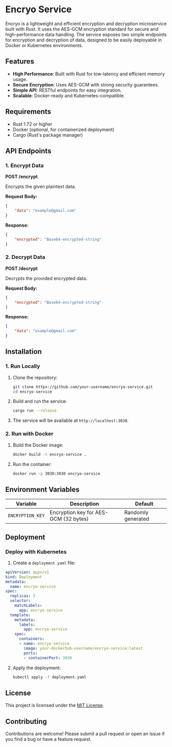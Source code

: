 # Encryo Service

Encryo is a lightweight and efficient encryption and decryption microservice built with Rust. It uses the AES-GCM encryption standard for secure and high-performance data handling. The service exposes two simple endpoints for encryption and decryption of data, designed to be easily deployable in Docker or Kubernetes environments.

## Features

- **High Performance**: Built with Rust for low-latency and efficient memory usage.
- **Secure Encryption**: Uses AES-GCM with strong security guarantees.
- **Simple API**: RESTful endpoints for easy integration.
- **Scalable**: Docker-ready and Kubernetes-compatible.

## Requirements

- Rust 1.72 or higher
- Docker (optional, for containerized deployment)
- Cargo (Rust's package manager)

## API Endpoints

### 1. Encrypt Data
**POST /encrypt**

Encrypts the given plaintext data.

**Request Body:**
```json
{
    "data": "example@gmail.com"
}
```

**Response:**
```json
{
    "encrypted": "Base64-encrypted-string"
}
```

### 2. Decrypt Data
**POST /decrypt**

Decrypts the provided encrypted data.

**Request Body:**
```json
{
    "encrypted": "Base64-encrypted-string"
}
```

**Response:**
```json
{
    "data": "example@gmail.com"
}
```

## Installation

### 1. Run Locally

1. Clone the repository:
   ```bash
   git clone https://github.com/your-username/encryo-service.git
   cd encryo-service
   ```

2. Build and run the service:
   ```bash
   cargo run --release
   ```

3. The service will be available at `http://localhost:3030`.

### 2. Run with Docker

1. Build the Docker image:
   ```bash
   docker build -t encryo-service .
   ```

2. Run the container:
   ```bash
   docker run -p 3030:3030 encryo-service
   ```

## Environment Variables

| Variable          | Description                              | Default |
|-------------------|------------------------------------------|---------|
| `ENCRYPTION_KEY`  | Encryption key for AES-GCM (32 bytes)   | Randomly generated |

## Deployment

### Deploy with Kubernetes

1. Create a `deployment.yaml` file:

```yaml
apiVersion: apps/v1
kind: Deployment
metadata:
  name: encryo-service
spec:
  replicas: 3
  selector:
    matchLabels:
      app: encryo-service
  template:
    metadata:
      labels:
        app: encryo-service
    spec:
      containers:
      - name: encryo-service
        image: your-dockerhub-username/encryo-service:latest
        ports:
        - containerPort: 3030
```

2. Apply the deployment:
   ```bash
   kubectl apply -f deployment.yaml
   ```

## License

This project is licensed under the [MIT License](LICENSE).

## Contributing

Contributions are welcome! Please submit a pull request or open an issue if you find a bug or have a feature request.
